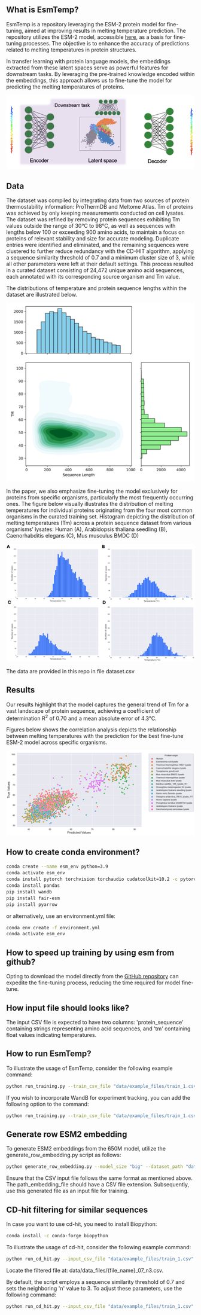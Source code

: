 ## What is EsmTemp?

EsmTemp is a repository leveraging the ESM-2 protein model for fine-tuning, aimed at improving results in melting temperature prediction. The repository utilizes the ESM-2 model, accessible [here](https://github.com/facebookresearch/esm), as a basis for fine-tuning processes. The objective is to enhance the accuracy of predictions related to melting temperatures in protein structures.

In transfer learning with protein language models, the embeddings extracted from these latent spaces serve as powerful features for downstream tasks. By leveraging the pre-trained knowledge encoded within the embeddings, this approach allows us to fine-tune the model for predicting the melting temperatures of proteins.

![Alt text](figures/conception.png)

## Data

The dataset was compiled by integrating data from two sources of protein thermostability information: ProThermDB and Meltome Atlas.
Tm of proteins was achieved by only keeping measurements conducted on cell lysates. The dataset was refined by removing protein sequences exhibiting Tm values outside the range of 30°C to 98°C, as well as sequences with lengths below 100 or exceeding 900 amino acids, to maintain a focus on proteins of relevant stability and size for accurate modeling. Duplicate entries were identified and eliminated, and the remaining sequences were clustered to further reduce redundancy with the CD-HIT algorithm, applying a sequence similarity threshold of 0.7 and a minimum cluster size of 3, while all other parameters were left at their default settings. This process resulted in a curated dataset consisting of 24,472 unique amino acid sequences, each annotated with its corresponding source organism and Tm value.

The distributions of temperature and protein sequence lengths within the dataset are illustrated below.

![Alt text](figures/distribution.png)

In the paper, we also emphasize fine-tuning the model exclusively for proteins from specific organisms, particularly the most frequently occurring ones. The figure below visually illustrates the distribution of melting temperatures for individual proteins originating from the four most common organisms in the curated training set. Histogram depicting the distribution of melting temperatures (Tm) across a protein sequence dataset from various organisms’ lysates: Human (A), Arabidopsis thaliana seedling (B), Caenorhabditis elegans (C), Mus musculus BMDC (D)

![Alt text](figures/tm_distribution.png)

The data are provided in this repo in file dataset.csv

## Results

Our results highlight that the model captures the general trend of Tm for a vast landscape of protein sequence, achieving a coefficient of determination R<sup>2</sup> of 0.70 and a mean absolute error of 4.3°C.

Figures below shows the correlation analysis depicts the relationship between melting temperatures with the prediction for the best fine-tune ESM-2 model across specific organisms.

![Alt text](figures/results_all.png)

## How to create conda environment?

```bash
conda create --name esm_env python=3.9
conda activate esm_env
conda install pytorch torchvision torchaudio cudatoolkit=10.2 -c pytorch
conda install pandas
pip install wandb
pip install fair-esm
pip install pyarrow
```

or alternatively, use an environment.yml file:

```bash
conda env create -f environment.yml
conda activate esm_env
```

## How to speed up training by using esm from github?

Opting to download the model directly from the [GitHub repository](https://github.com/facebookresearch/esm) can expedite the fine-tuning process, reducing the time required for model fine-tune.

## How input file should looks like?

The input CSV file is expected to have two columns: 'protein_sequence' containing strings representing amino acid sequences, and 'tm' containing float values indicating temperatures.

## How to run EsmTemp?

To illustrate the usage of EsmTemp, consider the following example command:

```bash
python run_training.py --train_csv_file "data/example_files/train_1.csv" --val_csv_file "data/example_files/val_1.csv" 
```

If you wish to incorporate WandB for experiment tracking, you can add the following option to the command:

```bash
python run_training.py --train_csv_file "data/example_files/train_1.csv" --val_csv_file "data/example_files/val_1.csv" --use_wandb
```

## Generate row ESM2 embedding

To generate ESM2 embeddings from the 650M model, utilize the generate_row_embedding.py script as follows:

```bash
python generate_row_embedding.py --model_size "big" --dataset_path "data/example_files/val_1.csv" --path_embedding_file "val_1_embeddings.csv"
```

Ensure that the CSV input file follows the same format as mentioned above. The path_embedding_file should have a CSV file extension. Subsequently, use this generated file as an input file for training.

## CD-hit filtering for similar sequences

In case you want to use cd-hit, you need to install Biopython:

```bash
conda install -c conda-forge biopython
```

To illustrate the usage of cd-hit, consider the following example command:

```bash
python run_cd_hit.py --input_csv_file "data/example_files/train_1.csv" 
```

Locate the filtered file at: data/data_files/{file_name}_07_n3.csv.

By default, the script employs a sequence similarity threshold of 0.7 and sets the neighboring 'n' value to 3. To adjust these parameters, use the following command:

```bash
python run_cd_hit.py --input_csv_file "data/example_files/train_1.csv" --treshold 0.8 --n 2
```

